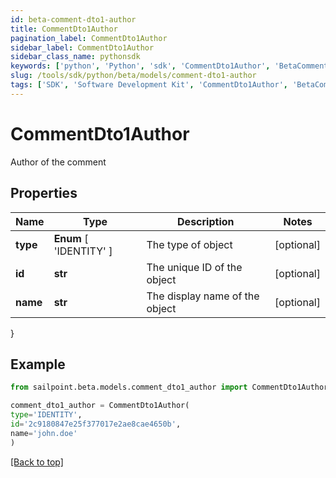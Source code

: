 ```yaml
---
id: beta-comment-dto1-author
title: CommentDto1Author
pagination_label: CommentDto1Author
sidebar_label: CommentDto1Author
sidebar_class_name: pythonsdk
keywords: ['python', 'Python', 'sdk', 'CommentDto1Author', 'BetaCommentDto1Author'] 
slug: /tools/sdk/python/beta/models/comment-dto1-author
tags: ['SDK', 'Software Development Kit', 'CommentDto1Author', 'BetaCommentDto1Author']
---
```


# CommentDto1Author

Author of the comment

## Properties

Name | Type | Description | Notes
------------ | ------------- | ------------- | -------------
**type** |  **Enum** [  'IDENTITY' ] | The type of object | [optional] 
**id** | **str** | The unique ID of the object | [optional] 
**name** | **str** | The display name of the object | [optional] 
}

## Example

```python
from sailpoint.beta.models.comment_dto1_author import CommentDto1Author

comment_dto1_author = CommentDto1Author(
type='IDENTITY',
id='2c9180847e25f377017e2ae8cae4650b',
name='john.doe'
)

```
[[Back to top]](#) 

